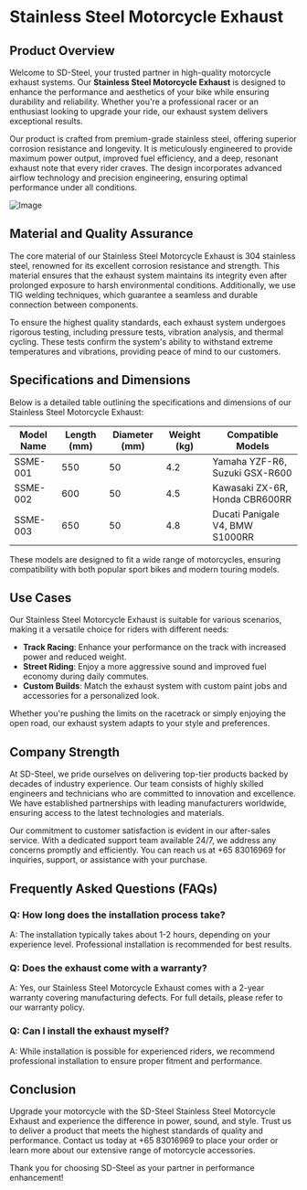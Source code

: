 # Stainless Steel Motorcycle Exhaust

## Product Overview

Welcome to SD-Steel, your trusted partner in high-quality motorcycle exhaust systems. Our **Stainless Steel Motorcycle Exhaust** is designed to enhance the performance and aesthetics of your bike while ensuring durability and reliability. Whether you're a professional racer or an enthusiast looking to upgrade your ride, our exhaust system delivers exceptional results.

Our product is crafted from premium-grade stainless steel, offering superior corrosion resistance and longevity. It is meticulously engineered to provide maximum power output, improved fuel efficiency, and a deep, resonant exhaust note that every rider craves. The design incorporates advanced airflow technology and precision engineering, ensuring optimal performance under all conditions.

![Image](https://github.com/user-attachments/assets/2567258e-e124-4816-932d-1809bd27ef0b)

## Material and Quality Assurance

The core material of our Stainless Steel Motorcycle Exhaust is 304 stainless steel, renowned for its excellent corrosion resistance and strength. This material ensures that the exhaust system maintains its integrity even after prolonged exposure to harsh environmental conditions. Additionally, we use TIG welding techniques, which guarantee a seamless and durable connection between components.

To ensure the highest quality standards, each exhaust system undergoes rigorous testing, including pressure tests, vibration analysis, and thermal cycling. These tests confirm the system's ability to withstand extreme temperatures and vibrations, providing peace of mind to our customers.

## Specifications and Dimensions

Below is a detailed table outlining the specifications and dimensions of our Stainless Steel Motorcycle Exhaust:

| Model Name          | Length (mm) | Diameter (mm) | Weight (kg) | Compatible Models            |
|---------------------|-------------|---------------|-------------|------------------------------|
| SSME-001            | 550         | 50            | 4.2         | Yamaha YZF-R6, Suzuki GSX-R600 |
| SSME-002            | 600         | 50            | 4.5         | Kawasaki ZX-6R, Honda CBR600RR |
| SSME-003            | 650         | 50            | 4.8         | Ducati Panigale V4, BMW S1000RR |

These models are designed to fit a wide range of motorcycles, ensuring compatibility with both popular sport bikes and modern touring models.

## Use Cases

Our Stainless Steel Motorcycle Exhaust is suitable for various scenarios, making it a versatile choice for riders with different needs:

- **Track Racing**: Enhance your performance on the track with increased power and reduced weight.
- **Street Riding**: Enjoy a more aggressive sound and improved fuel economy during daily commutes.
- **Custom Builds**: Match the exhaust system with custom paint jobs and accessories for a personalized look.

Whether you're pushing the limits on the racetrack or simply enjoying the open road, our exhaust system adapts to your style and preferences.

## Company Strength

At SD-Steel, we pride ourselves on delivering top-tier products backed by decades of industry experience. Our team consists of highly skilled engineers and technicians who are committed to innovation and excellence. We have established partnerships with leading manufacturers worldwide, ensuring access to the latest technologies and materials.

Our commitment to customer satisfaction is evident in our after-sales service. With a dedicated support team available 24/7, we address any concerns promptly and efficiently. You can reach us at +65 83016969 for inquiries, support, or assistance with your purchase.

## Frequently Asked Questions (FAQs)

### Q: How long does the installation process take?
A: The installation typically takes about 1-2 hours, depending on your experience level. Professional installation is recommended for best results.

### Q: Does the exhaust come with a warranty?
A: Yes, our Stainless Steel Motorcycle Exhaust comes with a 2-year warranty covering manufacturing defects. For full details, please refer to our warranty policy.

### Q: Can I install the exhaust myself?
A: While installation is possible for experienced riders, we recommend professional installation to ensure proper fitment and performance.

## Conclusion

Upgrade your motorcycle with the SD-Steel Stainless Steel Motorcycle Exhaust and experience the difference in power, sound, and style. Trust us to deliver a product that meets the highest standards of quality and performance. Contact us today at +65 83016969 to place your order or learn more about our extensive range of motorcycle accessories.

Thank you for choosing SD-Steel as your partner in performance enhancement!